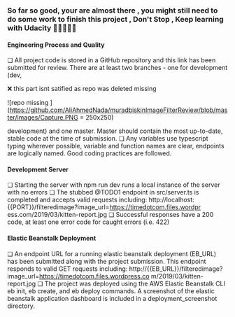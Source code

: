 ### So far so good, your are almost there , you might still need to do some work to finish this project , Don't Stop , Keep learning with Udacity 💪💪💪💪💪 


#### Engineering Process and Quality
❏ All project code is stored in a GitHub repository and this link has been submitted
for review. There are at least two branches - one for development (dev,

❌	 this part isnt satified as repo was deleted missing 

![repo missing ](https://github.com/AliAhmedNada/muradbiskinImageFilterReview/blob/master/images/Capture.PNG = 250x250)



development) and one master. Master should contain the most up-to-date, stable
code at the time of submission.
❏ Any variables use typescript typing wherever possible, variable and function
names are clear, endpoints are logically named. Good coding practices are
followed.

#### Development Server
❏ Starting the server with npm run dev runs a local instance of the server with no
errors
❏ The stubbed @TODO1 endpoint in src/server.ts is completed and accepts
valid requests including:
http://localhost:{{PORT}}/filteredimage?image_url=https://timedotcom.files.wordpr
ess.com/2019/03/kitten-report.jpg
❏ Successful responses have a 200 code, at least one error code for caught errors
(i.e. 422)

#### Elastic Beanstalk Deployment
❏ An endpoint URL for a running elastic beanstalk deployment (EB_URL) has been
submitted along with the project submission. This endpoint responds to valid
GET requests including:
http://{{EB_URL}}/filteredimage?image_url=https://timedotcom.files.wordpress.co
m/2019/03/kitten-report.jpg
❏ The project was deployed using the AWS Elastic Beanstalk CLI eb init, eb
create, and eb deploy commands.
A screenshot of the elastic beanstalk application dashboard is included in a
deployment_screenshot directory.
